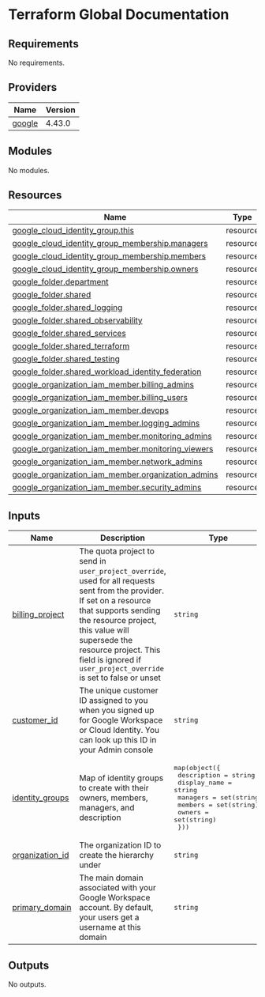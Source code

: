 # Terraform Global Documentation

<!-- BEGINNING OF PRE-COMMIT-TERRAFORM DOCS HOOK -->
## Requirements

No requirements.

## Providers

| Name | Version |
|------|---------|
| <a name="provider_google"></a> [google](#provider\_google) | 4.43.0 |

## Modules

No modules.

## Resources

| Name | Type |
|------|------|
| [google_cloud_identity_group.this](https://registry.terraform.io/providers/hashicorp/google/latest/docs/resources/cloud_identity_group) | resource |
| [google_cloud_identity_group_membership.managers](https://registry.terraform.io/providers/hashicorp/google/latest/docs/resources/cloud_identity_group_membership) | resource |
| [google_cloud_identity_group_membership.members](https://registry.terraform.io/providers/hashicorp/google/latest/docs/resources/cloud_identity_group_membership) | resource |
| [google_cloud_identity_group_membership.owners](https://registry.terraform.io/providers/hashicorp/google/latest/docs/resources/cloud_identity_group_membership) | resource |
| [google_folder.department](https://registry.terraform.io/providers/hashicorp/google/latest/docs/resources/folder) | resource |
| [google_folder.shared](https://registry.terraform.io/providers/hashicorp/google/latest/docs/resources/folder) | resource |
| [google_folder.shared_logging](https://registry.terraform.io/providers/hashicorp/google/latest/docs/resources/folder) | resource |
| [google_folder.shared_observability](https://registry.terraform.io/providers/hashicorp/google/latest/docs/resources/folder) | resource |
| [google_folder.shared_services](https://registry.terraform.io/providers/hashicorp/google/latest/docs/resources/folder) | resource |
| [google_folder.shared_terraform](https://registry.terraform.io/providers/hashicorp/google/latest/docs/resources/folder) | resource |
| [google_folder.shared_testing](https://registry.terraform.io/providers/hashicorp/google/latest/docs/resources/folder) | resource |
| [google_folder.shared_workload_identity_federation](https://registry.terraform.io/providers/hashicorp/google/latest/docs/resources/folder) | resource |
| [google_organization_iam_member.billing_admins](https://registry.terraform.io/providers/hashicorp/google/latest/docs/resources/organization_iam_member) | resource |
| [google_organization_iam_member.billing_users](https://registry.terraform.io/providers/hashicorp/google/latest/docs/resources/organization_iam_member) | resource |
| [google_organization_iam_member.devops](https://registry.terraform.io/providers/hashicorp/google/latest/docs/resources/organization_iam_member) | resource |
| [google_organization_iam_member.logging_admins](https://registry.terraform.io/providers/hashicorp/google/latest/docs/resources/organization_iam_member) | resource |
| [google_organization_iam_member.monitoring_admins](https://registry.terraform.io/providers/hashicorp/google/latest/docs/resources/organization_iam_member) | resource |
| [google_organization_iam_member.monitoring_viewers](https://registry.terraform.io/providers/hashicorp/google/latest/docs/resources/organization_iam_member) | resource |
| [google_organization_iam_member.network_admins](https://registry.terraform.io/providers/hashicorp/google/latest/docs/resources/organization_iam_member) | resource |
| [google_organization_iam_member.organization_admins](https://registry.terraform.io/providers/hashicorp/google/latest/docs/resources/organization_iam_member) | resource |
| [google_organization_iam_member.security_admins](https://registry.terraform.io/providers/hashicorp/google/latest/docs/resources/organization_iam_member) | resource |

## Inputs

| Name | Description | Type | Default | Required |
|------|-------------|------|---------|:--------:|
| <a name="input_billing_project"></a> [billing\_project](#input\_billing\_project) | The quota project to send in `user_project_override`, used for all requests sent from the provider. If set on a resource that supports sending the resource project, this value will supersede the resource project. This field is ignored if `user_project_override` is set to false or unset | `string` | n/a | yes |
| <a name="input_customer_id"></a> [customer\_id](#input\_customer\_id) | The unique customer ID assigned to you when you signed up for Google Workspace or Cloud Identity. You can look up this ID in your Admin console | `string` | n/a | yes |
| <a name="input_identity_groups"></a> [identity\_groups](#input\_identity\_groups) | Map of identity groups to create with their owners, members, managers, and description | <pre>map(object({<br>    description  = string<br>    display_name = string<br>    managers     = set(string)<br>    members      = set(string)<br>    owners       = set(string)<br>  }))</pre> | n/a | yes |
| <a name="input_organization_id"></a> [organization\_id](#input\_organization\_id) | The organization ID to create the hierarchy under | `string` | n/a | yes |
| <a name="input_primary_domain"></a> [primary\_domain](#input\_primary\_domain) | The main domain associated with your Google Workspace account. By default, your users get a username at this domain | `string` | `"osinfra.io"` | no |

## Outputs

No outputs.
<!-- END OF PRE-COMMIT-TERRAFORM DOCS HOOK -->
